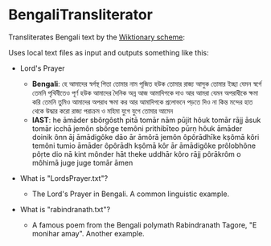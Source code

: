 # BengaliTransliterator
Transliterates Bengali text by the [Wiktionary scheme](https://en.wiktionary.org/wiki/Wiktionary:Bengali_transliteration):

Uses local text files as input and outputs something like this:
- Lord's Prayer
  - **Bengali**: হে আমাদের স্বর্গস্থ পিতা 
তোমার নাম পূজিত হউক 
তোমার রাজ্য আসুক 
তোমার ইচ্ছা যেমন স্বর্গে 
তেমনি পৃথিবীতেও পূর্ণ হউক 
আমাদের দৈনিক অন্ন আজ আমাদিগকে দাও 
আর আমরা যেমন অপরাধীকে ক্ষমা করি তেমনি তুমিও আমাদের অপরাধ ক্ষমা কর 
আর আমাদিগকে প্রলোভনে পড়তে দিও না 
কিন্ত মন্দের হাত থেকে উদ্ধার করো 
রাজ্য পরাক্রম ও মহিমা যুগে যুগে তোমার 
আমেন  
  - **IAST**: he āmāder sbôrgôsth pitā 
tomār nām pūjit hôuk 
tomār rājj āsuk 
tomār icchā jemôn sbôrge 
temôni prithibīteo pūrṇ hôuk 
āmāder doinik ônn āj āmādigôke dāo 
ār āmôrā jemôn ôpôrādhīke kṣômā kôri temôni tumio āmāder ôpôrādh kṣômā kôr 
ār āmādigôke prôlobhône pôṛte dio nā 
kint mônder hāt theke uddhār kôro 
rājj pôrākrôm o môhimā juge juge tomār 
āmen 

- What is "LordsPrayer.txt"?
  - The Lord's Prayer in Bengali. A common linguistic example.
- What is "rabindranath.txt"?
  - A famous poem from the Bengali polymath Rabindranath Tagore, "E monihar amay". Another example. 
